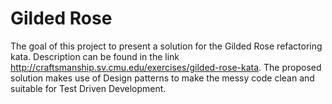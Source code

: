 Gilded Rose
===========

The goal of this project to present a solution for the Gilded Rose refactoring kata. Description can be found in the link http://craftsmanship.sv.cmu.edu/exercises/gilded-rose-kata.
The proposed solution makes use of Design patterns to make the messy code clean and suitable for Test Driven Development.

 

